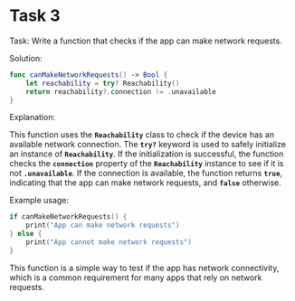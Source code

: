 # Task 3

Task: Write a function that checks if the app can make network requests.

Solution:

```swift
func canMakeNetworkRequests() -> Bool {
    let reachability = try? Reachability()
    return reachability?.connection != .unavailable
}
```

Explanation:

This function uses the **`Reachability`** class to check if the device has an
available network connection. The **`try?`** keyword is used to safely
initialize an instance of **`Reachability`**. If the initialization is
successful, the function checks the **`connection`** property of the
**`Reachability`** instance to see if it is not **`.unavailable`**. If the
connection is available, the function returns **`true`**, indicating that the
app can make network requests, and **`false`** otherwise.

Example usage:

```swift
if canMakeNetworkRequests() {
    print("App can make network requests")
} else {
    print("App cannot make network requests")
}
```

This function is a simple way to test if the app has network connectivity, which
is a common requirement for many apps that rely on network requests.
